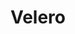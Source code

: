 ---
title: Velero
date: 
draft: false

# descripcion
description : Velero

materials: Plata 925

color: Plateado

dimensions: 2,8cm x 2,8cm

code: 02-14-0197

type: "Dijes"

categories: []

price: $7.010,00

price_eftvo: $5.960,00

# Images
# first image will be shown in the product page
images:
  # - image: "images/path_to_image"
  # La ubicacion de las imagenes es imagenes/Dijes/Dijes.Plata/02-14-0197-velero
  - image: "./images/dijes/plata/02-14-0197-velero.JPG"
---
